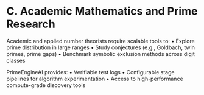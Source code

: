 # C. Academic Mathematics and Prime Research

Academic and applied number theorists require scalable tools to:
• Explore prime distribution in large ranges
• Study conjectures (e.g., Goldbach, twin primes, prime gaps)
• Benchmark symbolic exclusion methods across digit classes

PrimeEngineAI provides:
• Verifiable test logs
• Configurable stage pipelines for algorithm experimentation
• Access to high-performance compute-grade discovery tools

